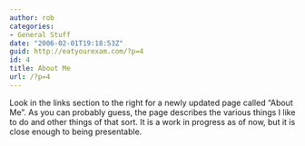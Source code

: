 ```yaml
---
author: rob
categories:
- General Stuff
date: "2006-02-01T19:18:53Z"
guid: http://eatyourexam.com/?p=4
id: 4
title: About Me
url: /?p=4
---
```

Look in the links section to the right for a newly updated page called &#8220;About Me&#8221;. As you can probably guess, the page describes the various things I like to do and other things of that sort. It is a work in progress as of now, but it is close enough to being presentable.